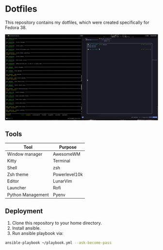 # Dotfiles

This repository contains my dotfiles,
which were created specifically for Fedora 38.

![Screenshot](images/screenshot.png)

## Tools

| Tool              | Purpose       |
| ----------------- | ------------- |
| Window manager    | AwesomeWM     |
| Kitty             | Terminal      |
| Shell             | zsh           |
| Zsh theme         | Powerlevel10k |
| Editor            | LunarVim      |
| Launcher          | Rofi          |
| Python Management | Pyenv         |

## Deployment

1. Clone this repository to your home directory.
2. Install ansible.
3. Run ansible playbook via:

```bash
ansible-playbook ~/playbook.yml --ask-become-pass
```
